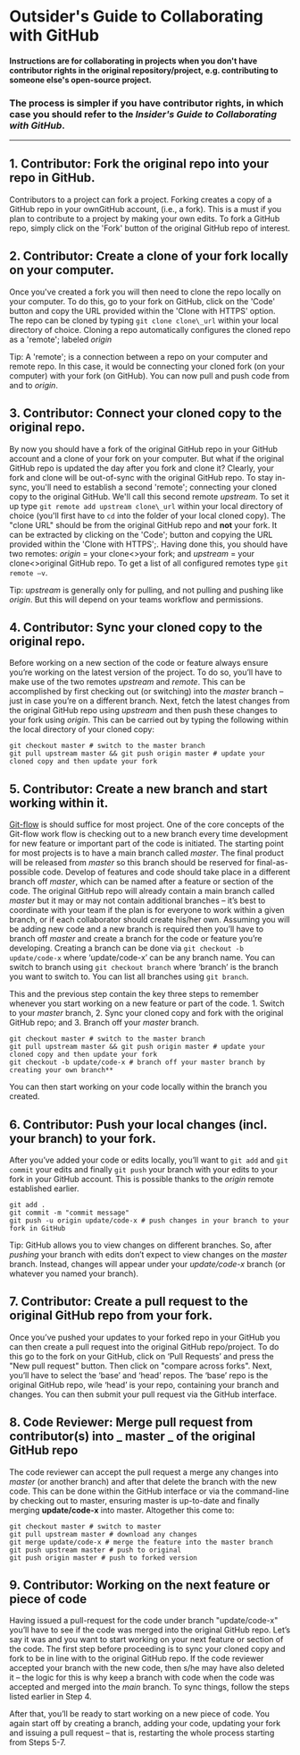 # **Outsider's Guide to Collaborating with GitHub**

#### Instructions are for collaborating in projects when you **don't** have contributor rights in the original repository/project, e.g. contributing to someone else's open-source project. 

### The process is simpler if you have contributor rights, in which case you should refer to the *Insider's Guide to Collaborating with GitHub*.

---

## 1. **Contributor: Fork the original repo into your repo in GitHub.**

Contributors to a project can fork a project. Forking creates a copy of a GitHub repo in your ownGitHub account, (i.e., a fork). This is a must if you plan to contribute to a project by making your own edits. To fork a GitHub repo, simply click on the 'Fork' button of the original GitHub repo of interest.

## 2. **Contributor: Create a clone of your fork locally on your computer.**

Once you've created a fork you will then need to clone the repo locally on your computer. To do this, go to your fork on GitHub, click on the 'Code' button and copy the URL provided within the 'Clone with HTTPS' option. The repo can be cloned by typing `git clone clone\_url` within your local directory of choice. Cloning a repo automatically configures the cloned repo as a 'remote'; labeled _origin_

Tip: A 'remote'; is a connection between a repo on your computer and remote repo. In this case, it would be connecting your cloned fork (on your computer) with your fork (on GitHub). You can now pull and push code from and to _origin_.

## 3. **Contributor: Connect your cloned copy to the original repo.**

By now you should have a fork of the original GitHub repo in your GitHub account and a clone of your fork on your computer. But what if the original GitHub repo is updated the day after you fork and clone it? Clearly, your fork and clone will be out-of-sync with the original GitHub repo. To stay in-sync, you'll need to establish a second 'remote'; connecting your cloned copy to the original GitHub. We'll call this second remote _upstream_. To set it up type `git remote add upstream clone\_url` within your local directory of choice (you'll first have to `cd` into the folder of your local cloned copy). The &quot;clone URL&quot; should be from the original GitHub repo and **not** your fork. It can be extracted by clicking on the 'Code'; button and copying the URL provided within the 'Clone with HTTPS';. Having done this, you should have two remotes: _origin_ = your clone<>your fork; and _upstream_ = your clone<>original GitHub repo. To get a list of all configured remotes type `git remote –v`.

Tip: _upstream_ is generally only for pulling, and not pulling and pushing like _origin_. But this will depend on your teams workflow and permissions.

## 4. **Contributor: Sync your cloned copy to the original repo.**

Before working on a new section of the code or feature always ensure you’re working on the latest version of the project. To do so, you’ll have to make use of the two remotes _upstream_ and _remote_. This can be accomplished by first checking out (or switching) into the _master_ branch – just in case you’re on a different branch. Next, fetch the latest changes from the original GitHub repo using _upstream_ and then push these changes to your fork using _origin_. This can be carried out by typing the following within the local directory of your cloned copy:

    git checkout master # switch to the master branch
    git pull upstream master && git push origin master # update your cloned copy and then update your fork

## 5. **Contributor: Create a new branch and start working within it.**

[Git-flow](https://guides.github.com/introduction/flow/) is should suffice for most project. One of the core concepts of the Git-flow work flow is checking out to a new branch every time development for new feature or important part of the code is initiated. The starting point for most projects is to have a main branch called _master_. The final product will be released from _master_ so this branch should be reserved for final-as-possible code. Develop of features and code should take place in a different branch off _master_, which can be named after a feature or section of the code. The original GitHub repo will already contain a main branch called _master_ but it may or may not contain additional branches – it’s best to coordinate with your team if the plan is for everyone to work within a given branch, or if each collaborator should create his/her own. Assuming you will be adding new code and a new branch is required then you’ll have to branch off _master_ and create a branch for the code or feature you’re developing. Creating a branch can be done via `git checkout -b update/code-x` where ‘update/code-x’ can be any branch name. You can switch to branch using `git checkout branch` where ‘branch’ is the branch you want to switch to. You can list all branches using `git branch`.

This and the previous step contain the key three steps to remember whenever you start working on a new feature or part of the code. 1. Switch to your _master_ branch, 2. Sync your cloned copy and fork with the original GitHub repo; and 3. Branch off your _master_ branch.

    git checkout master # switch to the master branch
    git pull upstream master && git push origin master # update your cloned copy and then update your fork
    git checkout -b update/code-x # branch off your master branch by creating your own branch**

You can then start working on your code locally within the branch you created.

## 6. **Contributor: Push your local changes (incl. your branch) to your fork.**

After you’ve added your code or edits locally, you’ll want to `git add` and `git commit` your edits and finally `git push` your branch with your edits to your fork in your GitHub account. This is possible thanks to the _origin_ remote established earlier.

    git add .
    git commit -m "commit message"
    git push -u origin update/code-x # push changes in your branch to your fork in GitHub

Tip: GitHub allows you to view changes on different branches. So, after _pushing_ your branch with edits don’t expect to view changes on the _master_ branch. Instead, changes will appear under your _update/code-x_ branch (or whatever you named your branch).

## 7. **Contributor: Create a pull request to the original GitHub repo from your fork.**

Once you’ve pushed your updates to your forked repo in your GitHub you can then create a pull request into the original GitHub repo/project. To do this go to the fork on your GitHub, click on ‘Pull Requests’ and press the &quot;New pull request&quot; button. Then click on &quot;compare across forks&quot;. Next, you’ll have to select the ‘base’ and ‘head’ repos. The ‘base’ repo is the original GitHub repo, wile ‘head’ is your repo, containing your branch and changes. You can then submit your pull request via the GitHub interface.

## 8. **Code Reviewer: Merge pull request from contributor(s) into** _ **master** _ **of the original GitHub repo**

The code reviewer can accept the pull request a merge any changes into _master_ (or another branch) and after that delete the branch with the new code. This can be done within the GitHub interface or via the command-line by checking out to master, ensuring master is up-to-date and finally merging **update/code-x** into master. Altogether this come to:

    git checkout master # switch to master
    git pull upstream master # download any changes
    git merge update/code-x # merge the feature into the master branch
    git push upstream master # push to original
    git push origin master # push to forked version

## 9. **Contributor: Working on the next feature or piece of code**

Having issued a pull-request for the code under branch "update/code-x" you’ll have to see if the code was merged into the original GitHub repo. Let’s say it was and you want to start working on your next feature or section of the code. The first step before proceeding is to sync your cloned copy and fork to be in line with to the original GitHub repo. If the code reviewer accepted your branch with the new code, then s/he may have also deleted it – the logic for this is why keep a branch with code when the code was accepted and merged into the _main_ branch. To sync things, follow the steps listed earlier in Step 4.

After that, you’ll be ready to start working on a new piece of code. You again start off by creating a branch, adding your code, updating your fork and issuing a pull request – that is, restarting the whole process starting from Steps 5-7.

